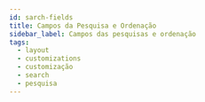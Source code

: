 ```yaml
---
id: sarch-fields
title: Campos da Pesquisa e Ordenação
sidebar_label: Campos das pesquisas e ordenação
tags:
  - layout
  - customizations
  - customização
  - search
  - pesquisa
---
```

